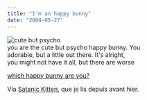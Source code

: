```yaml
---
title: "I'm an happy bunny"
date: "2004-05-27"
---
```


![cute but psycho](images/1041831567_ebutpsycho.gif)  
you are the cute but psycho happy bunny. You  
adorable, but a little out there. It's alright,  
you might not have it all, but there are worse  
  
[which happy bunny are you?](http://quizilla.com/users/yourgoodfriend/quizzes/which%20happy%20bunny%20are%20you%3F/)  

Via [Satanic Kitten](http://www.satanic-kitten.net/ "Vers le site de Satanic Kitten"), que je lis depuis avant hier.
